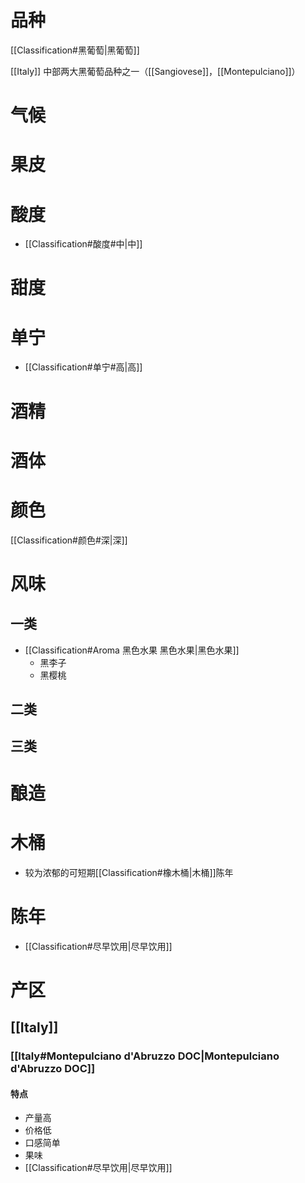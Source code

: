 # 品种

[[Classification#黑葡萄|黑葡萄]]

[[Italy]] 中部两大黑葡萄品种之一（[[Sangiovese]]，[[Montepulciano]]）

# 气候



# 果皮



# 酸度

- [[Classification#酸度#中|中]]

# 甜度



# 单宁

- [[Classification#单宁#高|高]]

# 酒精



# 酒体



# 颜色

[[Classification#颜色#深|深]]

# 风味

## 一类

- [[Classification#Aroma 黑色水果 黑色水果|黑色水果]]
	- 黑李子
	- 黑樱桃

## 二类



## 三类



# 酿造



# 木桶

- 较为浓郁的可短期[[Classification#橡木桶|木桶]]陈年

# 陈年

- [[Classification#尽早饮用|尽早饮用]]

# 产区

## [[Italy]]

### [[Italy#Montepulciano d'Abruzzo DOC|Montepulciano d'Abruzzo DOC]]

#### 特点

- 产量高
- 价格低
- 口感简单
- 果味
- [[Classification#尽早饮用|尽早饮用]]
